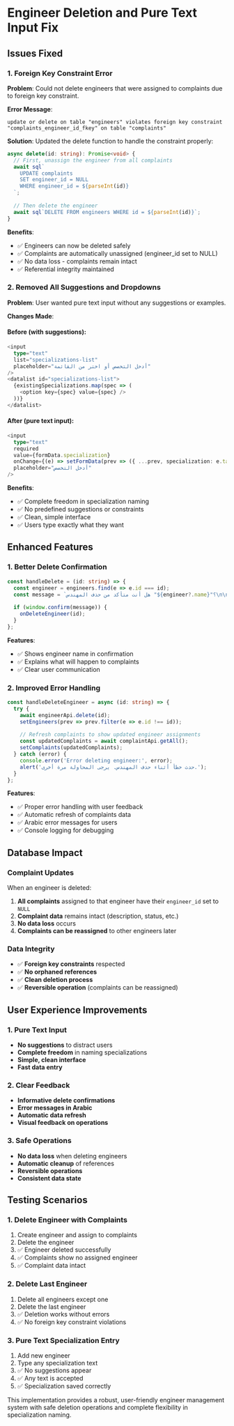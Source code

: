 # Engineer Deletion and Pure Text Input Fix

## Issues Fixed

### 1. **Foreign Key Constraint Error**
**Problem**: Could not delete engineers that were assigned to complaints due to foreign key constraint.

**Error Message**: 
```
update or delete on table "engineers" violates foreign key constraint "complaints_engineer_id_fkey" on table "complaints"
```

**Solution**: Updated the delete function to handle the constraint properly:

```typescript
async delete(id: string): Promise<void> {
  // First, unassign the engineer from all complaints
  await sql`
    UPDATE complaints 
    SET engineer_id = NULL 
    WHERE engineer_id = ${parseInt(id)}
  `;
  
  // Then delete the engineer
  await sql`DELETE FROM engineers WHERE id = ${parseInt(id)}`;
}
```

**Benefits**:
- ✅ Engineers can now be deleted safely
- ✅ Complaints are automatically unassigned (engineer_id set to NULL)
- ✅ No data loss - complaints remain intact
- ✅ Referential integrity maintained

### 2. **Removed All Suggestions and Dropdowns**
**Problem**: User wanted pure text input without any suggestions or examples.

**Changes Made**:

#### **Before** (with suggestions):
```typescript
<input 
  type="text" 
  list="specializations-list"
  placeholder="أدخل التخصص أو اختر من القائمة"
/>
<datalist id="specializations-list">
  {existingSpecializations.map(spec => (
    <option key={spec} value={spec} />
  ))}
</datalist>
```

#### **After** (pure text input):
```typescript
<input
  type="text"
  required
  value={formData.specialization}
  onChange={(e) => setFormData(prev => ({ ...prev, specialization: e.target.value }))}
  placeholder="أدخل التخصص"
/>
```

**Benefits**:
- ✅ Complete freedom in specialization naming
- ✅ No predefined suggestions or constraints
- ✅ Clean, simple interface
- ✅ Users type exactly what they want

## Enhanced Features

### 1. **Better Delete Confirmation**
```typescript
const handleDelete = (id: string) => {
  const engineer = engineers.find(e => e.id === id);
  const message = `هل أنت متأكد من حذف المهندس "${engineer?.name}"؟\n\nسيتم إلغاء تعيينه من جميع الشكاوى المرتبطة به تلقائياً.`;
  
  if (window.confirm(message)) {
    onDeleteEngineer(id);
  }
};
```

**Features**:
- ✅ Shows engineer name in confirmation
- ✅ Explains what will happen to complaints
- ✅ Clear user communication

### 2. **Improved Error Handling**
```typescript
const handleDeleteEngineer = async (id: string) => {
  try {
    await engineerApi.delete(id);
    setEngineers(prev => prev.filter(e => e.id !== id));
    
    // Refresh complaints to show updated engineer assignments
    const updatedComplaints = await complaintApi.getAll();
    setComplaints(updatedComplaints);
  } catch (error) {
    console.error('Error deleting engineer:', error);
    alert('حدث خطأ أثناء حذف المهندس. يرجى المحاولة مرة أخرى.');
  }
};
```

**Features**:
- ✅ Proper error handling with user feedback
- ✅ Automatic refresh of complaints data
- ✅ Arabic error messages for users
- ✅ Console logging for debugging

## Database Impact

### Complaint Updates
When an engineer is deleted:
1. **All complaints** assigned to that engineer have their `engineer_id` set to `NULL`
2. **Complaint data** remains intact (description, status, etc.)
3. **No data loss** occurs
4. **Complaints can be reassigned** to other engineers later

### Data Integrity
- ✅ **Foreign key constraints** respected
- ✅ **No orphaned references** 
- ✅ **Clean deletion process**
- ✅ **Reversible operation** (complaints can be reassigned)

## User Experience Improvements

### 1. **Pure Text Input**
- **No suggestions** to distract users
- **Complete freedom** in naming specializations
- **Simple, clean interface**
- **Fast data entry**

### 2. **Clear Feedback**
- **Informative delete confirmations**
- **Error messages in Arabic**
- **Automatic data refresh**
- **Visual feedback on operations**

### 3. **Safe Operations**
- **No data loss** when deleting engineers
- **Automatic cleanup** of references
- **Reversible operations**
- **Consistent data state**

## Testing Scenarios

### 1. **Delete Engineer with Complaints**
1. Create engineer and assign to complaints
2. Delete the engineer
3. ✅ Engineer deleted successfully
4. ✅ Complaints show no assigned engineer
5. ✅ Complaint data intact

### 2. **Delete Last Engineer**
1. Delete all engineers except one
2. Delete the last engineer
3. ✅ Deletion works without errors
4. ✅ No foreign key constraint violations

### 3. **Pure Text Specialization Entry**
1. Add new engineer
2. Type any specialization text
3. ✅ No suggestions appear
4. ✅ Any text is accepted
5. ✅ Specialization saved correctly

This implementation provides a robust, user-friendly engineer management system with safe deletion operations and complete flexibility in specialization naming.